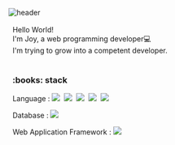 ![header](https://capsule-render.vercel.app/api?type=soft&color=FFC6C6&height=120&section=header&text=Joy💕&fontSize=30&animation=twinkling)
<br><br> 
&nbsp; Hello World! <br> 
&nbsp; I'm Joy, a web programming developer:computer: <br>
&nbsp; I'm trying to grow into a competent developer.
<br><br>

<h3>&nbsp; :books: stack</h3>
<p>
&nbsp; Language :
<img src="https://img.shields.io/badge/Java-007396?style=flat-square&logo=Java&logoColor=white"/></a>&nbsp 
<img src="https://img.shields.io/badge/JavaScript-F7DF1E?style=flat-square&logo=javaScript&logoColor=white"/></a>&nbsp 
<img src="https://img.shields.io/badge/jQuery-0769AD?style=flat-square&logo=jQuery&logoColor=white"/></a>&nbsp 
<img src="https://img.shields.io/badge/HTML5-E34F26?style=flat-square&logo=html5&logoColor=white"/></a>&nbsp 
<img src="https://img.shields.io/badge/CSS3-1572B6?style=flat-square&logo=css3&logoColor=white"/></a>&nbsp 
</p>
<p>
&nbsp; Database : 
<img src="https://img.shields.io/badge/Oracle-F80000?style=flat-square&logo=Oracle&logoColor=white"/></a>&nbsp
</p>
<p>
&nbsp; Web Application Framework : 
<img src="https://img.shields.io/badge/Spring-6DB33F?style=flat-square&logo=Spring&logoColor=white"/></a>&nbsp
</p>
<!--
**joyeeek/joyeeek** is a ✨ _special_ ✨ repository because its `README.md` (this file) appears on your GitHub profile.

Here are some ideas to get you started:

- 🔭 I’m currently working on ...
- 🌱 I’m currently learning ...
- 👯 I’m looking to collaborate on ...
- 🤔 I’m looking for help with ...
- 💬 Ask me about ...
- 📫 How to reach me: ...
- 😄 Pronouns: ...
- ⚡ Fun fact: ...
-->
